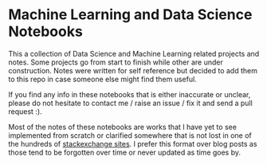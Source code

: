 # Machine Learning and Data Science Notebooks
This a collection of Data Science and Machine Learning related projects and notes. Some projects go from start to finish while other are under construction. Notes were written for self reference but decided to add them to this repo in case someone else might find them useful.

If you find any info in these notebooks that is either inaccurate or unclear, please do not hesitate to contact me / raise an issue / fix it and send a pull request :).

Most of the notes of these notebooks are works that I have yet to see implemented from scratch or clarified somewhere that is not lost in one of the hundreds of [stackexchange sites](https://stackexchange.com/sites). I prefer this format over blog posts as those tend to be forgotten over time or never updated as time goes by.

